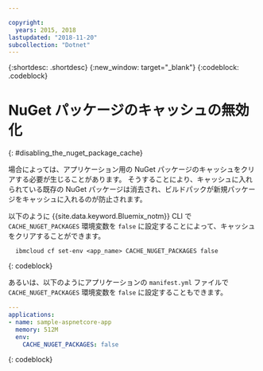 ```yaml
---

copyright:
  years: 2015, 2018
lastupdated: "2018-11-20"
subcollection: "Dotnet"
---
```


{:shortdesc: .shortdesc}
{:new_window: target="_blank"}
{:codeblock: .codeblock}

# NuGet パッケージのキャッシュの無効化
{: #disabling_the_nuget_package_cache}

場合によっては、アプリケーション用の NuGet パッケージのキャッシュをクリアする必要が生じることがあります。  そうすることにより、キャッシュに入れられている既存の NuGet パッケージは消去され、ビルドパックが新規パッケージをキャッシュに入れるのが防止されます。

以下のように {{site.data.keyword.Bluemix_notm}} CLI で `CACHE_NUGET_PACKAGES` 環境変数を `false` に設定することによって、キャッシュをクリアすることができます。

```shell
  ibmcloud cf set-env <app_name> CACHE_NUGET_PACKAGES false
```
{: codeblock}

あるいは、以下のようにアプリケーションの `manifest.yml` ファイルで `CACHE_NUGET_PACKAGES` 環境変数を `false` に設定することもできます。

```yml
---
applications:
- name: sample-aspnetcore-app
  memory: 512M
  env:
    CACHE_NUGET_PACKAGES: false
```
{: codeblock}
